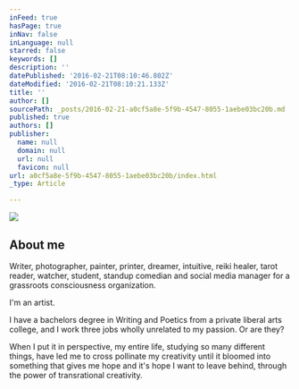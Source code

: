 ```yaml
---
inFeed: true
hasPage: true
inNav: false
inLanguage: null
starred: false
keywords: []
description: ''
datePublished: '2016-02-21T08:10:46.802Z'
dateModified: '2016-02-21T08:10:21.133Z'
title: ''
author: []
sourcePath: _posts/2016-02-21-a0cf5a8e-5f9b-4547-8055-1aebe03bc20b.md
published: true
authors: []
publisher:
  name: null
  domain: null
  url: null
  favicon: null
url: a0cf5a8e-5f9b-4547-8055-1aebe03bc20b/index.html
_type: Article

---
```

![](https://the-grid-user-content.s3-us-west-2.amazonaws.com/421171eb-f583-439b-a031-816f2b5d753a.JPG)

## About me

Writer, photographer, painter, printer, dreamer, intuitive, reiki healer, tarot reader, watcher, student, standup comedian and social media manager for a grassroots consciousness organization. 

I'm an artist.

I have a bachelors degree in Writing and Poetics from a private liberal arts college, and I work three jobs wholly unrelated to my passion. Or are they? 

When I put it in perspective, my entire life, studying so many different things, have led me to cross pollinate my creativity until it bloomed into something that gives me hope and it's hope I want to leave behind, through the power of transrational creativity.